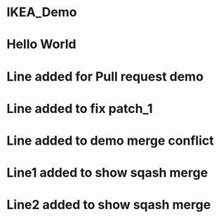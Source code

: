 # IKEA_Demo
# Hello World
# Line added for Pull request demo 
# Line added to fix patch_1
# Line added to demo merge conflict
# Line1 added to show sqash merge
# Line2 added to show sqash merge
